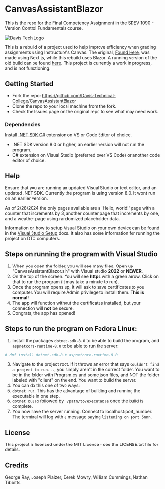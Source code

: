 # CanvasAssistantBlazor
This is the repo for the Final Competency Assignment in the SDEV 1090 - Version Control Fundamentals course.

![Davis Tech Logo](https://www.davistech.edu/media/tlmaw4xt/png-logo-horizontal_60.png)

This is a rebuild of a project used to help improve efficiency when grading assignments using Instructure's Canvas. The original, [Found Here](https://github.com/cdmccauley/canvasser),
was made using Next.js, while this rebuild uses Blazor. A running version of the old build can be found [here](https://canvasser.vercel.app/).
This project is currently a work in progress, and is not functioning.

## Getting Started
- Fork the repo: https://github.com/Davis-Technical-College/CanvasAssistantBlazor
- Clone the repo to your local machine from the fork.
- Check the Issues page on the original repo to see what may need work.

### Dependencies
Install [.NET SDK C#](https://dotnet.microsoft.com/en-us/download) extension on VS or Code Editor of choice.
- .NET SDK version 8.0 or higher, an earlier version will not run the program.
- C# extension on Visual Studio (preferred over VS Code) or another code editor of choice.

## Help
Ensure that you are running an updated Visual Studio or text editor, and an updated .NET SDK. Currently the program is using version 8.0. It wont run on an earlier version.

As of 2/28/2024 the only pages available are a 'Hello, world!' page with a counter that increments by 3, another counter page that increments by one, and a weather page using randomized placeholder data.

Information on how to setup Visual Studio on your own device can be found in the [Visual Studio Setup](/docs/VisualStudioSetup.md) docs.  It also has some information for running the project on DTC computers.

## Steps on running the program with Visual Studio
 1. When you open the folder, you will see many files. Open up "CanvasAssistantBlazor.sln" with Visual studio **2022** or **NEWER**.
 2. On the top of the screen. You will see **https** with a green arrow. Click on that to run the program (it may take a minute to run).
 3. Once the program opens up, it will ask to save certificates to you computer. You will require Admin privilege to install them. **This is normal!**
 4. The app will function without the certificates installed, but your connection will **not** be secure.
 5. Congrats, the app has opened!

## Steps to run the program on Fedora Linux:
1. Install the packages `dotnet-sdk-8.0` to be able to build the program, and `aspnetcore-runtime-8.0` to be able to run the server: 
```bash
# dnf install dotnet-sdk-8.0 aspnetcore-runtime-8.0
```
3. Navigate to the project root. If it throws an error that says `Couldn't find a project to run...`, you simply aren't in the correct folder. You want to be in the folder with Program.cs and some json files, and NOT the folder labeled with "client" on the end. You want to build the server.
4. You can do this one of two ways:
1. `dotnet run`. This has the advantage of building and running the executable in one step.
2. `dotnet build` followed by `./path/to/executable` once the build is complete.
5. You now have the server running. Connect to localhost:port_number. The terminal will log with a message saying `listening on port 5nnn`.

## License
This project is licensed under the MIT License - see the LICENSE.txt file for details.


## Credits
George Ray,
Joseph Plaizer,
Derek Mowry,
William Cummings,
Nathan Tibbitts
